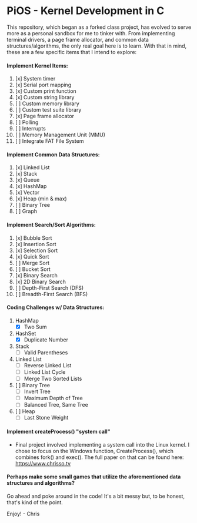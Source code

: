 # PiOS - Kernel Development in C

This repository, which began as a forked class project, has evolved to serve more as a personal sandbox for me to tinker with. From implementing terminal drivers, a page frame allocator, and common data structures/algorithms, the only real goal here is to learn. With that in mind, these are a few specific items that I intend to explore:

#### Implement Kernel Items:
1. [x] System timer
2. [x] Serial port mapping
3. [x] Custom print function
4. [x] Custom string library
5. [ ] Custom memory library
6. [ ] Custom test suite library
7. [x] Page frame allocator
8. [ ] Polling
9. [ ] Interrupts
10. [ ] Memory Management Unit (MMU)
11. [ ] Integrate FAT File System

#### Implement Common Data Structures:
1. [x] Linked List
2. [x] Stack
3. [x] Queue
4. [x] HashMap
5. [x] Vector
6. [x] Heap (min & max)
7. [ ] Binary Tree
8. [ ] Graph

#### Implement Search/Sort Algorithms:
1. [x] Bubble Sort
2. [x] Insertion Sort
3. [x] Selection Sort
4. [x] Quick Sort
5. [ ] Merge Sort
6. [ ] Bucket Sort
7. [x] Binary Search
8. [x] 2D Binary Search
9. [ ] Depth-First Search (DFS)
10. [ ] Breadth-First Search (BFS)

#### Coding Challenges w/ Data Structures:
1. HashMap
   * [x] Two Sum
3. HashSet
   * [x] Duplicate Number
4. Stack
   * [ ] Valid Parentheses
5. Linked List
   * [ ] Reverse Linked List
   * [ ] Linked List Cycle
   * [ ] Merge Two Sorted Lists
6. [ ] Binary Tree
   * [ ] Invert Tree
   * [ ] Maximum Depth of Tree
   * [ ] Balanced Tree, Same Tree
7. [ ] Heap
   * [ ] Last Stone Weight

#### Implement createProcess() "system call"
- Final project involved implementing a system call into the Linux kernel. I chose to focus on the Windows function, CreateProcess(), which combines fork() and exec(). The full paper on that can be found here: https://www.chrisso.tv

#### Perhaps make some small games that utilize the aforementioned data structures and algorithms?

Go ahead and poke around in the code! It's a bit messy but, to be honest, that's kind of the point.

Enjoy! - Chris
